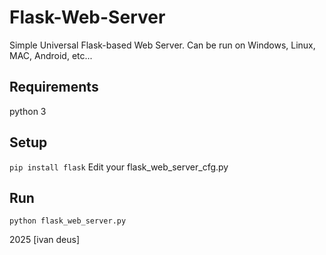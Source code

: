 # Flask-Web-Server
Simple Universal Flask-based Web Server. Can be run on Windows, Linux, MAC, Android, etc...
## Requirements
python 3
## Setup 
`pip install flask`
Edit your flask_web_server_cfg.py
## Run
`python flask_web_server.py`

2025 [ivan deus]
